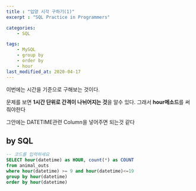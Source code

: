```yaml
---
title : "입양 시각 구하기(1)"
excerpt : "SQL Practice in Programmers"

categories:
    - SQL

tags:
    - MySQL
    - group by
    - order by
    - hour
last_modified_at: 2020-04-17
---
```


이번에는 시간을 기준으로 구해보는 것이다.

문제를 보면 **1시간 단위로 간격이 나뉘어지는 것**을 알수 있다. 그래서 **hour메소드**를 써줘야한다

그안에는 DATETIME관련 Column을 넣어주면 되는것 같다

## by SQL

```sql
-- 코드를 입력하세요
SELECT hour(datetime) as HOUR, count(*) as COUNT
from animal_outs
where hour(datetime) >= 9 and hour(datetime)<=19
group by hour(datetime)
order by hour(datetime)
```